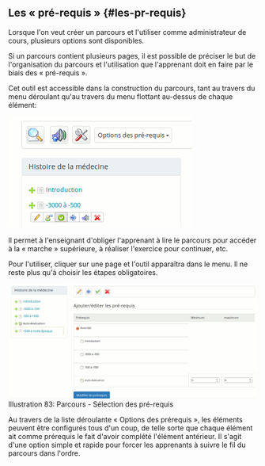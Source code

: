 ## Les « pré-requis » {#les-pr-requis}

Lorsque l&#039;on veut créer un parcours et l&#039;utiliser comme administrateur de cours, plusieurs options sont disponibles.

Si un parcours contient plusieurs pages, il est possible de préciser le but de l&#039;organisation du parcours et l&#039;utilisation que l&#039;apprenant doit en faire par le biais des « pré-requis ».

Cet outil est accessible dans la construction du parcours, tant au travers du menu déroulant qu&#039;au travers du menu flottant au-dessus de chaque élément:

![](../assets/image136.png)

Il permet à l&#039;enseignant d&#039;obliger l&#039;apprenant à lire le parcours pour accéder à la « marche » supérieure, à réaliser l&#039;exercice pour continuer, etc.

Pour l&#039;utiliser, cliquer sur une page et l&#039;outil apparaîtra dans le menu. Il ne reste plus qu&#039;à choisir les étapes obligatoires.

![](../assets/image137.png)Illustration 83: Parcours - Sélection des pré-requis

Au travers de la liste déroulante « Options des prérequis », les éléments peuvent être configurés tous d&#039;un coup, de telle sorte que chaque élément ait comme prérequis le fait d&#039;avoir complété l&#039;élément antérieur. Il s&#039;agit d&#039;une option simple et rapide pour forcer les apprenants à suivre le fil du parcours dans l&#039;ordre.